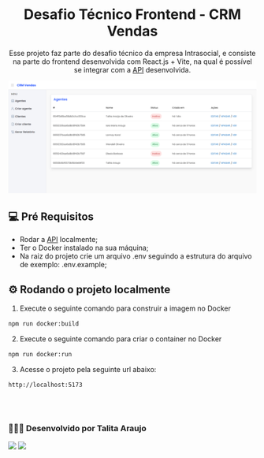<div align="center">

# Desafio Técnico Frontend - CRM Vendas

Esse projeto faz parte do desafio técnico da empresa Intrasocial, e consiste na parte do frontend desenvolvida com React.js + Vite,
na qual é possível se integrar com a <a href="https://github.com/talitaaraujodev/backend-crm-vendas" target="_blank">API</a> desenvolvida.

</div>

![preview img](/public/Capa.png)

## 💻 Pré Requisitos

- Rodar a <a href="https://github.com/talitaaraujodev/api-chatbot-riverdata" target="_blank">API</a> localmente;
- Ter o Docker instalado na sua máquina;
- Na raiz do projeto crie um arquivo .env seguindo a estrutura do arquivo de exemplo: .env.example;

## ⚙️ Rodando o projeto localmente

1. Execute o seguinte comando para construir a imagem no Docker

```bash
npm run docker:build
```

2. Execute o seguinte comando para criar o container no Docker

```bash
npm run docker:run
```

3. Acesse o projeto pela seguinte url abaixo:

```bash
http://localhost:5173
```

<br><br>

### 👩🏽‍💻 Desenvolvido por Talita Araujo

<div align="left">
  <a href = "mailto:talitacumi.araujo@gmail.com"><img src="https://img.shields.io/badge/-Gmail-db4a39?style=for-the-badge&logo=gmail&logoColor=white"></a>
  <a href="https://www.linkedin.com/in/talitaaraujodev" target="_blank"><img src="https://img.shields.io/badge/LinkedIn-0077B5?style=for-the-badge&logo=linkedin&logoColor=white"></a>
</div>
